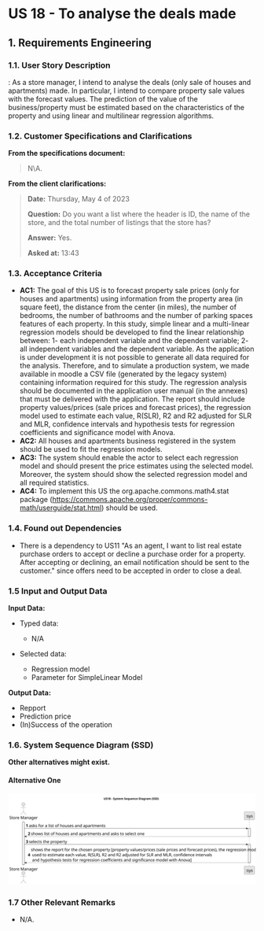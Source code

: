 # US 18 - To analyse the deals made

## 1. Requirements Engineering


### 1.1. User Story Description


: As a store manager, I intend to analyse the deals (only sale of houses and
apartments) made. In particular, I intend to compare property sale values with the
forecast values. The prediction of the value of the business/property must be
estimated based on the characteristics of the property and using linear and
multilinear regression algorithms. 


### 1.2. Customer Specifications and Clarifications 


**From the specifications document:**

>	N\A.

**From the client clarifications:**

> **Date:** Thursday, May 4 of 2023
>
> **Question:** Do you want a list where the header is ID, the name of the store, and the total number of listings that the store has?
>  
> **Answer:** Yes.
>
> **Asked at:** 13:43
>


### 1.3. Acceptance Criteria


* **AC1:** The goal of this US is to forecast property sale prices (only for houses and apartments) using information from the property area (in square feet), the distance from the center (in miles), the number of bedrooms, the number of bathrooms and the number of parking spaces features of each property. In this study, simple linear and a multi-linear regression models should be developed to find the linear relationship between: 1- each independent variable and the dependent variable; 2- all independent variables and the dependent variable. As the application is under development it is not possible to generate all data required for the analysis. Therefore, and to simulate a production system, we made available in moodle a CSV file (generated by the legacy system) containing information required for this study. The regression analysis should be documented in the application user manual (in the annexes) that must be delivered with the application. The report should include property values/prices (sale prices and forecast prices), the regression model used to estimate each value, R(SLR), R2 and R2 adjusted for SLR and MLR, confidence intervals and hypothesis tests for regression coefficients and significance model with Anova.
* **AC2:** All houses and apartments business registered in the system should be used to fit the regression models.
* **AC3:** The system should enable the actor to select each regression model and
should present the price estimates using the selected model. Moreover, the system should show the selected regression model and all required statistics. 
* **AC4:** To implement this US the org.apache.commons.math4.stat package
(https://commons.apache.org/proper/commons-math/userguide/stat.html) should be used.

### 1.4. Found out Dependencies

* There is a dependency to US11 "As an agent, I want to list real estate purchase orders to accept or decline a purchase order for a property. After accepting or declining, an email notification should be sent to the customer." since offers need to be accepted in order to close a deal.

### 1.5 Input and Output Data


**Input Data:**

* Typed data:
	* N/A
	
* Selected data:
	* Regression model
	* Parameter for SimpleLinear Model

**Output Data:**

* Repport
* Prediction price
* (In)Success of the operation

### 1.6. System Sequence Diagram (SSD)

**Other alternatives might exist.**

#### Alternative One

![System Sequence Diagram - Alternative One](svg/us18-system-sequence-diagram.svg)

### 1.7 Other Relevant Remarks

* N/A.